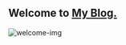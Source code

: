## Welcome to [My Blog.](https://uujeong.github.io)

![welcome-img](https://uujeong.github.io/assets/img/mimoticon/intro-big.jpeg)
